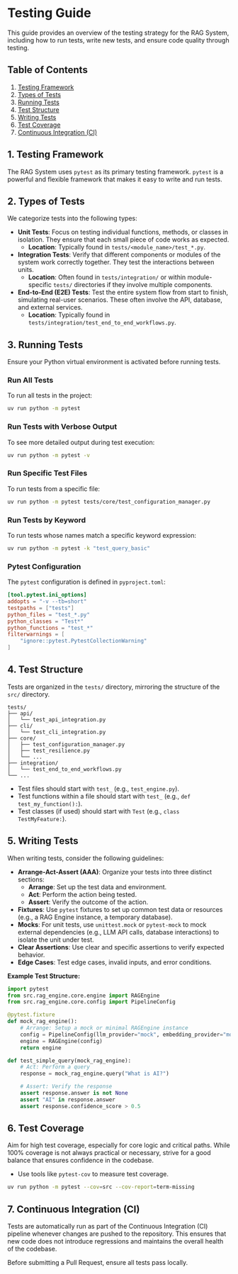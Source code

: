 # Testing Guide

This guide provides an overview of the testing strategy for the RAG System, including how to run tests, write new tests, and ensure code quality through testing.

## Table of Contents

1.  [Testing Framework](#testing-framework)
2.  [Types of Tests](#types-of-tests)
3.  [Running Tests](#running-tests)
4.  [Test Structure](#test-structure)
5.  [Writing Tests](#writing-tests)
6.  [Test Coverage](#test-coverage)
7.  [Continuous Integration (CI)](#continuous-integration-ci)

## 1. Testing Framework

The RAG System uses `pytest` as its primary testing framework. `pytest` is a powerful and flexible framework that makes it easy to write and run tests.

## 2. Types of Tests

We categorize tests into the following types:

*   **Unit Tests**: Focus on testing individual functions, methods, or classes in isolation. They ensure that each small piece of code works as expected.
    *   **Location**: Typically found in `tests/<module_name>/test_*.py`.
*   **Integration Tests**: Verify that different components or modules of the system work correctly together. They test the interactions between units.
    *   **Location**: Often found in `tests/integration/` or within module-specific `tests/` directories if they involve multiple components.
*   **End-to-End (E2E) Tests**: Test the entire system flow from start to finish, simulating real-user scenarios. These often involve the API, database, and external services.
    *   **Location**: Typically found in `tests/integration/test_end_to_end_workflows.py`.

## 3. Running Tests

Ensure your Python virtual environment is activated before running tests.

### Run All Tests

To run all tests in the project:

```bash
uv run python -m pytest
```

### Run Tests with Verbose Output

To see more detailed output during test execution:

```bash
uv run python -m pytest -v
```

### Run Specific Test Files

To run tests from a specific file:

```bash
uv run python -m pytest tests/core/test_configuration_manager.py
```

### Run Tests by Keyword

To run tests whose names match a specific keyword expression:

```bash
uv run python -m pytest -k "test_query_basic"
```

### Pytest Configuration

The `pytest` configuration is defined in `pyproject.toml`:

```toml
[tool.pytest.ini_options]
addopts = "-v --tb=short"
testpaths = ["tests"]
python_files = "test_*.py"
python_classes = "Test*"
python_functions = "test_*"
filterwarnings = [
    "ignore::pytest.PytestCollectionWarning"
]
```

## 4. Test Structure

Tests are organized in the `tests/` directory, mirroring the structure of the `src/` directory.

```
tests/
├── api/
│   └── test_api_integration.py
├── cli/
│   └── test_cli_integration.py
├── core/
│   ├── test_configuration_manager.py
│   ├── test_resilience.py
│   └── ...
├── integration/
│   └── test_end_to_end_workflows.py
└── ...
```

*   Test files should start with `test_` (e.g., `test_engine.py`).
*   Test functions within a file should start with `test_` (e.g., `def test_my_function():`).
*   Test classes (if used) should start with `Test` (e.g., `class TestMyFeature:`).

## 5. Writing Tests

When writing tests, consider the following guidelines:

*   **Arrange-Act-Assert (AAA)**: Organize your tests into three distinct sections:
    *   **Arrange**: Set up the test data and environment.
    *   **Act**: Perform the action being tested.
    *   **Assert**: Verify the outcome of the action.
*   **Fixtures**: Use `pytest` fixtures to set up common test data or resources (e.g., a RAG Engine instance, a temporary database).
*   **Mocks**: For unit tests, use `unittest.mock` or `pytest-mock` to mock external dependencies (e.g., LLM API calls, database interactions) to isolate the unit under test.
*   **Clear Assertions**: Use clear and specific assertions to verify expected behavior.
*   **Edge Cases**: Test edge cases, invalid inputs, and error conditions.

**Example Test Structure:**

```python
import pytest
from src.rag_engine.core.engine import RAGEngine
from src.rag_engine.core.config import PipelineConfig

@pytest.fixture
def mock_rag_engine():
    # Arrange: Setup a mock or minimal RAGEngine instance
    config = PipelineConfig(llm_provider="mock", embedding_provider="mock", vector_store="memory")
    engine = RAGEngine(config)
    return engine

def test_simple_query(mock_rag_engine):
    # Act: Perform a query
    response = mock_rag_engine.query("What is AI?")

    # Assert: Verify the response
    assert response.answer is not None
    assert "AI" in response.answer
    assert response.confidence_score > 0.5
```

## 6. Test Coverage

Aim for high test coverage, especially for core logic and critical paths. While 100% coverage is not always practical or necessary, strive for a good balance that ensures confidence in the codebase.

*   Use tools like `pytest-cov` to measure test coverage.
```bash
uv run python -m pytest --cov=src --cov-report=term-missing

```

## 7. Continuous Integration (CI)

Tests are automatically run as part of the Continuous Integration (CI) pipeline whenever changes are pushed to the repository. This ensures that new code does not introduce regressions and maintains the overall health of the codebase.

Before submitting a Pull Request, ensure all tests pass locally.
